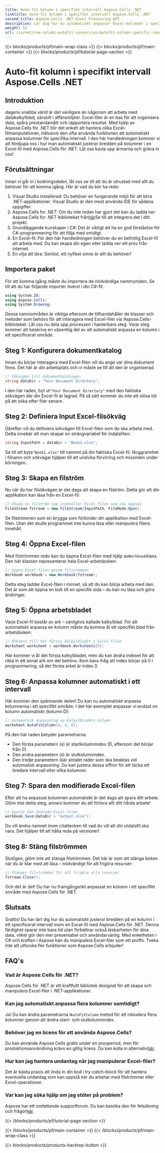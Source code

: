 ```yaml
---
title: Auto-fit kolumn i specifikt intervall Aspose.Cells .NET
linktitle: Auto-fit kolumn i specifikt intervall Aspose.Cells .NET
second_title: Aspose.Cells .NET Excel Processing API
description: Lär dig hur du automatiskt anpassar Excel-kolumner i specifika intervall med Aspose.Cells för .NET med denna detaljerade steg-för-steg handledning.
weight: 11
url: /sv/net/row-column-autofit-conversion/autofit-column-specific-range/
---
```


{{< blocks/products/pf/main-wrap-class >}}
{{< blocks/products/pf/main-container >}}
{{< blocks/products/pf/tutorial-page-section >}}

# Auto-fit kolumn i specifikt intervall Aspose.Cells .NET

## Introduktion
dagens snabba värld är det vanligare än någonsin att arbeta med datakalkylblad, särskilt i affärsmiljöer. Excel-filer är en bas för att organisera data, spåra prestandamått och rapportera resultat. Med hjälp av Aspose.Cells för .NET blir det enkelt att hantera olika Excel-filmanipulationer, inklusive den ofta använda funktionen att automatiskt anpassa kolumner för specifika intervall. I den här handledningen kommer vi att fördjupa oss i hur man automatiskt justerar bredden på kolumner i en Excel-fil med Aspose.Cells för .NET. Låt oss kavla upp ärmarna och gräva in oss!
## Förutsättningar
Innan vi går in i kodningsdelen, låt oss se till att du är utrustad med allt du behöver för att komma igång. Här är vad du bör ha redo:
1. Visual Studio installerad: Du behöver en fungerande miljö för att köra .NET-applikationer. Visual Studio är den mest använda IDE för sådana uppgifter.
2.  Aspose.Cells for .NET: Om du inte redan har gjort det kan du ladda ner Aspose.Cells for .NET-biblioteket från[här](https://releases.aspose.com/cells/net/)Se till att integrera det i ditt projekt.
3. Grundläggande kunskaper i C#: Det är viktigt att ha en god förståelse för C#-programmering för att följa med smidigt.
4. En Excel-fil: För den här handledningen behöver du en befintlig Excel-fil att arbeta med. Du kan skapa din egen eller ladda ner ett prov från internet.
5. En vilja att lära: Seriöst, ett nyfiket sinne är allt du behöver!
## Importera paket
För att komma igång måste du importera de nödvändiga namnrymden. Se till att du har följande importer överst i din C#-fil:
```csharp
using System.IO;
using Aspose.Cells;
using System.Drawing;
```
Dessa namnområden är viktiga eftersom de tillhandahåller de klasser och metoder som behövs för att interagera med Excel-filer via Aspose.Cells-biblioteket.
Låt oss nu dela upp processen i hanterbara steg. Varje steg kommer att beskriva en väsentlig del av att automatiskt anpassa en kolumn i ett specificerat område.
## Steg 1: Konfigurera dokumentkatalog
Innan du börjar interagera med Excel-filen vill du ange var dina dokument finns. Det här är din arbetsplats och vi måste se till att den är organiserad.
```csharp
// Sökvägen till dokumentkatalogen.
string dataDir = "Your Document Directory";
```
 I den här raden, byt ut`"Your Document Directory"` med den faktiska sökvägen där din Excel-fil är lagrad. På så sätt kommer du inte att slösa tid på att söka efter filer senare.
## Steg 2: Definiera Input Excel-filsökväg
Därefter vill du definiera sökvägen till Excel-filen som du ska arbeta med. Detta innebär att man skapar en strängvariabel för indatafilen:
```csharp
string InputPath = dataDir + "Book1.xlsx";
```
 Se till att byta`"Book1.xlsx"` till namnet på din faktiska Excel-fil. Noggrannhet i filnamn och sökvägar hjälper till att undvika förvirring och missöden under körningen.
## Steg 3: Skapa en filström
Nu när du har filsökvägen är det dags att skapa en filström. Detta gör att din applikation kan läsa från en Excel-fil:
```csharp
// Skapa en filström som innehåller Excel-filen som ska öppnas
FileStream fstream = new FileStream(InputPath, FileMode.Open);
```
Se filströmmen som en brygga som förbinder din applikation med Excel-filen. Utan det skulle programmet inte kunna läsa eller manipulera filens innehåll.
## Steg 4: Öppna Excel-filen
 Med filströmmen redo kan du öppna Excel-filen med hjälp av`Workbook`klass. Den här klassen representerar hela Excel-arbetsboken:
```csharp
// Öppna Excel-filen genom filströmmen
Workbook workbook = new Workbook(fstream);
```
Detta steg laddar Excel-filen i minnet, så att du kan börja arbeta med den. Det är som att öppna en bok till en specifik sida – du kan nu läsa och göra ändringar.
## Steg 5: Öppna arbetsbladet 
Varje Excel-fil består av ark – vanligtvis kallade kalkylblad. För att automatiskt anpassa en kolumn måste du komma åt ett specifikt blad från arbetsboken:
```csharp
// Åtkomst till det första kalkylbladet i Excel-filen
Worksheet worksheet = workbook.Worksheets[0];
```
Här kommer vi åt det första kalkylbladet, men du kan ändra indexet för att rikta in ett annat ark om det behövs. Kom bara ihåg att index börjar på 0 i programmering, så det första arket är index 0.
## Steg 6: Anpassa kolumner automatiskt i ett intervall
Här kommer den spännande delen! Du kan nu automatiskt anpassa kolumnerna i ett specifikt område. I det här exemplet anpassar vi endast en kolumn automatiskt (kolumn D):
```csharp
// Automatisk anpassning av kalkylbladets kolumn
worksheet.AutoFitColumn(4, 4, 6);
```
På den här raden betyder parametrarna:
- Den första parametern (`4`) är startkolumnindex (D, eftersom det börjar från 0).
- Den andra parametern (`4`) är slutkolumnindex.
- Den tredje parametern (`6`är antalet rader som ska beaktas vid automatisk anpassning.
Du kan justera dessa siffror för att täcka ett bredare intervall eller olika kolumner.
## Steg 7: Spara den modifierade Excel-filen
Efter att ha anpassat kolumnen automatiskt är det dags att spara ditt arbete. Glöm inte detta steg, annars kommer du att förlora allt ditt hårda arbete!
```csharp
// Sparar den ändrade Excel-filen
workbook.Save(dataDir + "output.xlsx");
```
Du vill ändra namnet inom citattecken till vad du vill att din utdatafil ska vara. Det hjälper till att hålla reda på versioner!
## Steg 8: Stäng filströmmen
Slutligen, glöm inte att stänga filströmmen. Det här är som att stänga boken när du är klar med att läsa – nödvändigt för att frigöra resurser:
```csharp
// Stänger filströmmen för att frigöra alla resurser
fstream.Close();
```
Och det är det! Du har nu framgångsrikt anpassat en kolumn i ett specifikt område med Aspose.Cells för .NET.
## Slutsats
Grattis! Du har lärt dig hur du automatiskt justerar bredden på en kolumn i ett specificerat intervall inom en Excel-fil med Aspose.Cells för .NET. Denna färdighet sparar inte bara tid utan förbättrar också läsbarheten för dina data, vilket gör den mer presentabel och användarvänlig. Med enkelheten i C# och kraften i Aspose kan du manipulera Excel-filer som ett proffs. Tveka inte att utforska fler funktioner som Aspose.Cells erbjuder!
## FAQ's
### Vad är Aspose.Cells för .NET?
Aspose.Cells för .NET är ett kraftfullt bibliotek designat för att skapa och manipulera Excel-filer i .NET-applikationer.
### Kan jag automatiskt anpassa flera kolumner samtidigt?
 Ja! Du kan ändra parametrarna i`AutoFitColumn` metod för att inkludera flera kolumner genom att ändra start- och slutkolumnindex.
### Behöver jag en licens för att använda Aspose.Cells?
 Du kan använda Aspose.Cells gratis under en provperiod, men för produktionsanvändning krävs en giltig licens. Du kan kolla in alternativ[här](https://purchase.aspose.com/buy).
### Hur kan jag hantera undantag när jag manipulerar Excel-filer?
Det är bästa praxis att linda in din kod i try-catch-block för att hantera eventuella undantag som kan uppstå när du arbetar med filströmmar eller Excel-operationer.
### Var kan jag söka hjälp om jag stöter på problem?
 Aspose har ett omfattande supportforum. Du kan besöka den för felsökning och frågor[här](https://forum.aspose.com/c/cells/9).

{{< /blocks/products/pf/tutorial-page-section >}}

{{< /blocks/products/pf/main-container >}}
{{< /blocks/products/pf/main-wrap-class >}}

{{< blocks/products/products-backtop-button >}}
